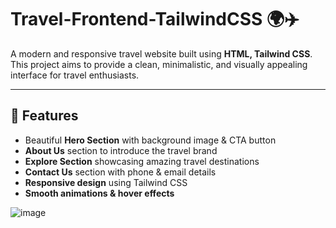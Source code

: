 # Travel-Frontend-TailwindCSS 🌍✈️  

A modern and responsive travel website built using **HTML, Tailwind CSS**. This project aims to provide a clean, minimalistic, and visually appealing interface for travel enthusiasts.  

---

## 🚀 Features
- Beautiful **Hero Section** with background image & CTA button  
- **About Us** section to introduce the travel brand  
- **Explore Section** showcasing amazing travel destinations  
- **Contact Us** section with phone & email details  
- **Responsive design** using Tailwind CSS  
- **Smooth animations & hover effects**  

![image](https://github.com/user-attachments/assets/40a07989-fe9a-4e85-8a6b-f96f3a749827)
